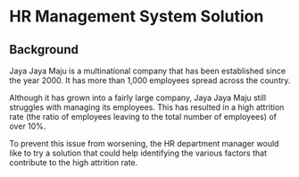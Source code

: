 # HR Management System Solution
## Background
Jaya Jaya Maju is a multinational company that has been established since the year 2000. It has more than 1,000 employees spread across the country.

Although it has grown into a fairly large company, Jaya Jaya Maju still struggles with managing its employees. This has resulted in a high attrition rate (the ratio of employees leaving to the total number of employees) of over 10%.

To prevent this issue from worsening, the HR department manager would like to try a solution that could help identifying the various factors that contribute to the high attrition rate.
